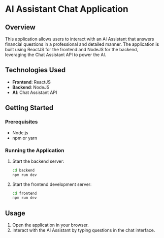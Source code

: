 # AI Assistant Chat Application

## Overview
This application allows users to interact with an AI Assistant that answers financial questions in a professional and detailed manner. The application is built using ReactJS for the frontend and NodeJS for the backend, leveraging the Chat Assistant API to power the AI.

## Technologies Used
- **Frontend**: ReactJS
- **Backend**: NodeJS
- **AI**: Chat Assistant API

## Getting Started

### Prerequisites
- Node.js
- npm or yarn

### Running the Application
1. Start the backend server:
    ```bash
    cd backend
    npm run dev
    ```
2. Start the frontend development server:
    ```bash
    cd frontend
    npm run dev
    ```

## Usage
1. Open the application in your browser.
2. Interact with the AI Assistant by typing questions in the chat interface.


